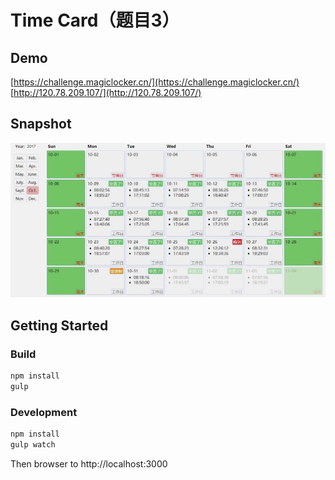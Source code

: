# Time Card（题目3）

## Demo
[https://challenge.magiclocker.cn/](https://challenge.magiclocker.cn/) 
[http://120.78.209.107/](http://120.78.209.107/)

## Snapshot
![Fig1](Fig1.jpg)

## Getting Started
### Build
```bash
npm install
gulp
```

### Development
```bash
npm install
gulp watch
```
Then browser to http://localhost:3000